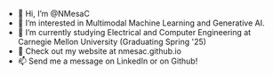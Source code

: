 - 👋 Hi, I’m @NMesaC
- 👀 I’m interested in Multimodal Machine Learning and Generative AI.
- 🌱 I’m currently studying Electrical and Computer Engineering at Carnegie Mellon University (Graduating Spring '25)
- 💞️ Check out my website at nmesac.github.io
- 📫 Send me a message on LinkedIn or on Github!
<!---
NMesaC/NMesaC is a ✨ special ✨ repository because its `README.md` (this file) appears on your GitHub profile.
You can click the Preview link to take a look at your changes.
--->
